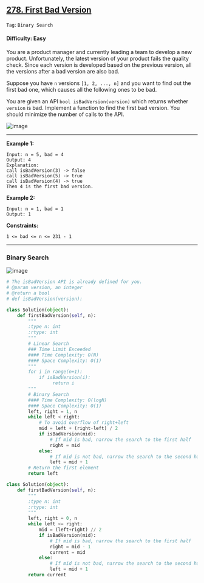 ## [278. First Bad Version](https://leetcode.com/problems/first-bad-version/)

```Tag```: ```Binary Search```

#### Difficulty: Easy

You are a product manager and currently leading a team to develop a new product. Unfortunately, the latest version of your product fails the quality check. Since each version is developed based on the previous version, all the versions after a bad version are also bad.

Suppose you have ```n``` versions ```[1, 2, ..., n]``` and you want to find out the first bad one, which causes all the following ones to be bad.

You are given an API ```bool isBadVersion(version)``` which returns whether ```version``` is bad. Implement a function to find the first bad version. You should minimize the number of calls to the API.

![image](https://user-images.githubusercontent.com/35042430/205960660-255ca9c2-2c91-4411-bbd7-3d241a62e2f8.png)

---

__Example 1:__
```
Input: n = 5, bad = 4
Output: 4
Explanation:
call isBadVersion(3) -> false
call isBadVersion(5) -> true
call isBadVersion(4) -> true
Then 4 is the first bad version.
```

__Example 2:__
```
Input: n = 1, bad = 1
Output: 1
```

__Constraints:__
```
1 <= bad <= n <= 231 - 1
```

---

### Binary Search

![image](https://user-images.githubusercontent.com/35042430/205963359-7651e08d-65f8-4651-86dc-aa19e19df012.png)

```Python
# The isBadVersion API is already defined for you.
# @param version, an integer
# @return a bool
# def isBadVersion(version):

class Solution(object):
    def firstBadVersion(self, n):
        """
        :type n: int
        :rtype: int
        """
        # Linear Search
        ### Time Limit Exceeded
        #### Time Complexity: O(N)
        #### Space Complexity: O(1)
        """
        for i in range(n+1):
            if isBadVersion(i):
                 return i
        """
        # Binary Search
        #### Time Complexity: O(logN)
        #### Space Complexity: O(1)
        left, right = 1, n
        while left < right:
            # To avoid overflow of right+left
            mid = left + (right-left) / 2
            if isBadVersion(mid):
                # If mid is bad, narrow the search to the first half
                right = mid
            else:
                # If mid is not bad, narrow the search to the second half
                left = mid + 1
        # Return the first element
        return left
```

```Python
class Solution(object):
    def firstBadVersion(self, n):
        """
        :type n: int
        :rtype: int
        """
        left, right = 0, n
        while left <= right:
            mid = (left+right) // 2
            if isBadVersion(mid):
                # If mid is bad, narrow the search to the first half
                right = mid - 1
                current = mid
            else:
                # If mid is not bad, narrow the search to the second half
                left = mid + 1
        return current
```


